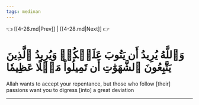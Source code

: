 ```yaml
---
tags: medinan
---
```


👈 [[4-26.md|Prev]] | [[4-28.md|Next]] 👉

# وَٱللَّهُ يُرِيدُ أَن يَتُوبَ عَلَيۡكُمۡ وَيُرِيدُ ٱلَّذِينَ يَتَّبِعُونَ ٱلشَّهَوَٰتِ أَن تَمِيلُواْ مَيۡلًا عَظِيمٗا

Allah wants to accept your repentance, but those who follow [their] passions want you to digress [into] a great deviation

---


